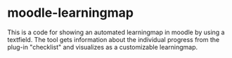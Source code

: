 # moodle-learningmap
This is a code for showing an automated learningmap in moodle by using a textfield. The tool gets information about the individual progress from the plug-in "checklist" and visualizes as a customizable learningmap. 
